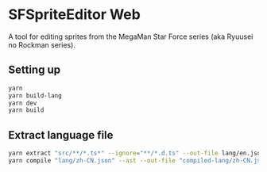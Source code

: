 # SFSpriteEditor Web

A tool for editing sprites from the MegaMan Star Force series (aka Ryuusei no Rockman series).

## Setting up

```bash
yarn
yarn build-lang
yarn dev
yarn build
```

## Extract language file

```bash
yarn extract "src/**/*.ts*" --ignore="**/*.d.ts" --out-file lang/en.json
yarn compile "lang/zh-CN.json" --ast --out-file "compiled-lang/zh-CN.json"
```
